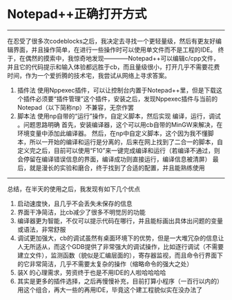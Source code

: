 ﻿# Notepad++正确打开方式



---

在忍受了很多次codeblocks之后，我决定去寻找一个更轻量级，然后有更友好编辑界面，并且操作简单，在进行一些操作时可以使用单文件而不是工程的IDE。
终于，在偶然的摸索中，我惊奇地发现————Notepad++可以编辑c/cpp文件，并且它的代码提示和输入体验都远胜于cb，而且量级很小，打开几乎不需要花费时间，作为一个爱折腾的技术宅，我尝试从网络上寻求答案。
1. 插件法
    使用Nppexec插件，可以让控制台内置于Notepad++里，但是下载这个插件必须要“插件管理”这个插件，安装之后，发现Nppexec插件与当前的Notepad（以下简称np）不兼容，无奈作罢
2. 脚本法
  使用np自带的“运行”操作，自定义脚本，然后实现 编译，运行，调试 。问题思路明确
首先，安装编译器，这个可以用cb自带的MinGW来解决，在环境变量中添加此编译器。
然后，在np中自定义脚本，这个因为我不懂脚本，所以一开始的编译和运行是分离的，后来在网上找到了二合一的脚本，自定义完之后，目前可以使用“F10”来一键完成编译和运行（若编译不通过，则会停留在编译错误信息的界面，编译成功则直接运行，编译信息被清屏）
最后，就是漫长的实验和磨合，终于找到了合适的配置，并且能熟练使用

---
总结，在半天的使用之后，我发现有如下几个优点
1. 启动速度快，且几乎不会丢失未保存的信息
2. 界面干净简洁，比cb减少了很多不明觉厉的功能
3. 编译器更为智能，不仅可以提示代码在哪行，并且能标画出具体出问题的变量或语法，非常舒服
4. 调试更加强大，cb的调试虽然有桌面环境下的优势，但是一大堆冗杂的信息让人无所适从，而这个GDB提供了非常强大的调试操作，比如逐行调试（不需要建立文件），监测函数（貌似是汇编层面的），寄存器监视，而且命令行界面下的它非常简洁，几乎不需要太复杂的操作（缩略命令的强大之处）
5. 装X 的心理需求，劳资终于也是不用IDE的人啦哈哈哈哈
6. 其实是更多的插件选择，之后再慢慢补充，目前打算小程序（一百行以内的）用这个组合，再大一些的再用IDE，毕竟这个建工程貌似实在没办法了




